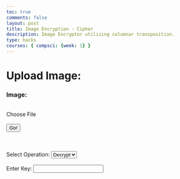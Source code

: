 ```yaml
---
toc: true
comments: false
layout: post
title: Image Encryption - Cipher
description: Image Encryptor utilizing columnar transposition.
type: hacks
courses: { compsci: {week: 1} }
---
```


<head>
<style>
input[type="file"] {
    display: none;
}
</style>
</head>
<h1><strong>Upload Image:</strong></h1>
<h3>Image:</h3>
<br>
<label for="imageInput" class="button-54">
    Choose File
</label>
<input type="file" id="imageInput" accept="image/*">
<br><br>
<button id="andButton" class='button-54 task-button'>Go!</button>
<br><br><br><br>
<label for='operation'>Select Operation: </label>
<select id="operation" class='button-54'>
    <option value="encrypt">Encrypt</option>
    <option value="decrypt" selected>Decrypt</option>
</select>
<br><br>
<label for='seed'>Enter Key: </label>
<input type='text' class='button-54' id='seed'>
<div id='resultDiv'></div>
<script src="//cdnjs.cloudflare.com/ajax/libs/seedrandom/3.0.5/seedrandom.min.js"></script>
<script src="../../../assets/js/cipher.js" type="text/javascript"></script>
<script src="https://cdnjs.cloudflare.com/ajax/libs/crypto-js/3.1.9-1/core.js"></script>
<script src="https://cdnjs.cloudflare.com/ajax/libs/crypto-js/3.1.9-1/md5.js"></script>